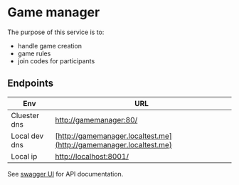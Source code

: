 # Game manager

The purpose of this service is to:

- handle game creation
- game rules
- join codes for participants

## Endpoints

| Env           | URL                                                                |
|---------------|--------------------------------------------------------------------|
| Cluester dns  | [http://gamemanager:80/](http://gamemanager:80/  )                 |
| Local dev dns | [http://gamemanager.localtest.me](http://gamemanager.localtest.me) |
| Local ip      | [http://localhost:8001/](http://localhost:8001/  )                 |


See [swagger UI](http://gamemanager.localtest.me/documentation/index.html) for API documentation.

